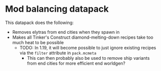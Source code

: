 # Mod balancing datapack

This datapack does the following:

- Removes elytras from end cities when they spawn in
- Makes all Tinker's Construct diamond-melting-down recipes take too
  much heat to be possible
  - TODO: In 1.19, it will become possible to just ignore existing
    recipes via the `filter` attribute in `pack.mcmeta`
    - This can then probably also be used to remove ship variants from
      end cities for more efficient end worldgen?
